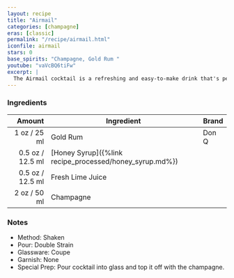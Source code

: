 ```yaml
---
layout: recipe
title: "Airmail"
categories: [champagne]
eras: [classic]
permalink: "/recipe/airmail.html"
iconfile: airmail
stars: 0
base_spirits: "Champagne, Gold Rum "
youtube: "vaVcBQ6tiFw"
excerpt: |
  The Airmail cocktail is a refreshing and easy-to-make drink that's perfect for a warm day or a celebratory occasion. It's a classic cocktail that has been around since the 1940s, and it's still popular today.
---
```


### Ingredients

| Amount | Ingredient                                    | Brand |
| -----: | --------------------------------------------- | ----- |
|   1 oz / 25 ml | Gold Rum                                      | Don Q |
| 0.5 oz / 12.5 ml | [Honey Syrup]({%link recipe_processed/honey_syrup.md%}) |       |
| 0.5 oz / 12.5 ml | Fresh Lime Juice                              |       |
|   2 oz / 50 ml | Champagne                                     |       |

### Notes

- Method: Shaken
- Pour: Double Strain
- Glassware: Coupe
- Garnish: None
- Special Prep: Pour cocktail into glass and top it off with the champagne.
